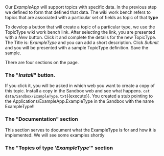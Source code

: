 Our _ExampleApp_ will support topics with specific data. In the previous step we defined to form that defined that data.
The wiki work bench refers to topics that are associated with a particular set of fields as topic of that **type**

To develop a button that will create a topic of a particular type, we use the TopicType wiki work bench link.
After selecting the link, you are presented with a _New_ button. Click it and complete the details for the new TopicType.
The Title is: _ExampleType_ and you can add a short description. Click _Submit_ and you will be presented with a sample
TopicType definition. Save the sample.

There are four sections on the page.
### The "_Install_" button.
If you click it, you will be asked in which web you want to create a copy of this topic.
Install a copy in the Sandbox web and see what happens.  `cat data/Sandbox/ExampleType.txt`{{execute}}.
You created a stub pointing to the Applications/ExampleApp.ExampleType in the Sandbox with the name ExampleType!!

### The "Documentation" section
This section serves to document what the ExampleType is for and how it is implemented. We will see some examples shortly

### The "Topics of type '_ExampleType_'" section

